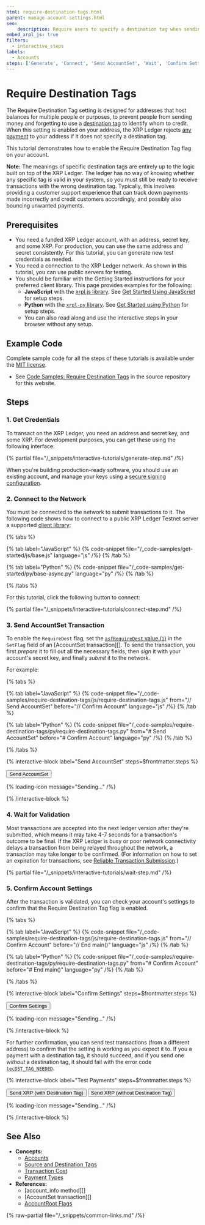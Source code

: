 ```yaml
---
html: require-destination-tags.html
parent: manage-account-settings.html
seo:
    description: Require users to specify a destination tag when sending to your address.
embed_xrpl_js: true
filters:
  - interactive_steps
labels:
  - Accounts
steps: ['Generate', 'Connect', 'Send AccountSet', 'Wait', 'Confirm Settings', 'Test Payments']
---
```

# Require Destination Tags

The Require Destination Tag setting is designed for addresses that host balances for multiple people or purposes, to prevent people from sending money and forgetting to use a [destination tag](../../concepts/transactions/source-and-destination-tags.md) to identify whom to credit. When this setting is enabled on your address, the XRP Ledger rejects [any payment](../../concepts/payment-types/index.md) to your address if it does not specify a destination tag.

This tutorial demonstrates how to enable the Require Destination Tag flag on your account.

**Note:** The meanings of specific destination tags are entirely up to the logic built on top of the XRP Ledger. The ledger has no way of knowing whether any specific tag is valid in your system, so you must still be ready to receive transactions with the wrong destination tag. Typically, this involves providing a customer support experience that can track down payments made incorrectly and credit customers accordingly, and possibly also bouncing unwanted payments.

## Prerequisites

- You need a funded XRP Ledger account, with an address, secret key, and some XRP. For production, you can use the same address and secret consistently. For this tutorial, you can generate new test credentials as needed.
- You need a connection to the XRP Ledger network. As shown in this tutorial, you can use public servers for testing.
- You should be familiar with the Getting Started instructions for your preferred client library. This page provides examples for the following:
    - **JavaScript** with the [xrpl.js library](https://github.com/XRPLF/xrpl.js/). See [Get Started Using JavaScript](../get-started/get-started-using-javascript.md) for setup steps.
    - **Python** with the [`xrpl-py` library](https://xrpl-py.readthedocs.io/). See [Get Started using Python](../get-started/get-started-using-python.md) for setup steps.
    - You can also read along and use the interactive steps in your browser without any setup.

<!-- Source for this specific tutorial's interactive bits: -->
<script type="application/javascript" src="/js/interactive-tutorial.js"></script>
<script type="application/javascript" src="/js/tutorials/require-destination-tags.js"></script>

## Example Code

Complete sample code for all the steps of these tutorials is available under the [MIT license](https://github.com/XRPLF/xrpl-dev-portal/blob/master/LICENSE).

- See [Code Samples: Require Destination Tags](https://github.com/XRPLF/xrpl-dev-portal/tree/master/content/_code-samples/require-destination-tags/) in the source repository for this website.

## Steps

### 1. Get Credentials

To transact on the XRP Ledger, you need an address and secret key, and some XRP. For development purposes, you can get these using the following interface:

{% partial file="/_snippets/interactive-tutorials/generate-step.md" /%}

When you're building production-ready software, you should use an existing account, and manage your keys using a [secure signing configuration](../../concepts/transactions/secure-signing.md).

### 2. Connect to the Network

You must be connected to the network to submit transactions to it. The following code shows how to connect to a public XRP Ledger Testnet server a supported [client library](../../references/client-libraries.md):

{% tabs %}

{% tab label="JavaScript" %}
{% code-snippet file="/_code-samples/get-started/js/base.js" language="js" /%}
{% /tab %}

{% tab label="Python" %}
{% code-snippet file="/_code-samples/get-started/py/base-async.py" language="py" /%}
{% /tab %}

{% /tabs %}

For this tutorial, click the following button to connect:

{% partial file="/_snippets/interactive-tutorials/connect-step.md" /%}

### 3. Send AccountSet Transaction

To enable the `RequireDest` flag, set the [`asfRequireDest` value (`1`)](../../references/protocol/transactions/types/accountset.md#accountset-flags) in the `SetFlag` field of an [AccountSet transaction][]. To send the transaction, you first _prepare_ it to fill out all the necessary fields, then _sign_ it with your account's secret key, and finally _submit_ it to the network.

For example:

{% tabs %}

{% tab label="JavaScript" %}
{% code-snippet file="/_code-samples/require-destination-tags/js/require-destination-tags.js" from="// Send AccountSet" before="// Confirm Account" language="js" /%}
{% /tab %}

{% tab label="Python" %}
{% code-snippet file="/_code-samples/require-destination-tags/py/require-destination-tags.py" from="# Send AccountSet" before="# Confirm Account" language="py" /%}
{% /tab %}

{% /tabs %}

{% interactive-block label="Send AccountSet" steps=$frontmatter.steps %}

<button id="send-accountset" class="btn btn-primary previous-steps-required" data-wait-step-name="Wait">Send AccountSet</button>

{% loading-icon message="Sending..." /%}

<div class="output-area"></div>

{% /interactive-block %}


### 4. Wait for Validation

Most transactions are accepted into the next ledger version after they're submitted, which means it may take 4-7 seconds for a transaction's outcome to be final. If the XRP Ledger is busy or poor network connectivity delays a transaction from being relayed throughout the network, a transaction may take longer to be confirmed. (For information on how to set an expiration for transactions, see [Reliable Transaction Submission](../../concepts/transactions/reliable-transaction-submission.md).)

{% partial file="/_snippets/interactive-tutorials/wait-step.md" /%}


### 5. Confirm Account Settings

After the transaction is validated, you can check your account's settings to confirm that the Require Destination Tag flag is enabled.


{% tabs %}

{% tab label="JavaScript" %}
{% code-snippet file="/_code-samples/require-destination-tags/js/require-destination-tags.js" from="// Confirm Account" before="// End main()" language="js" /%}
{% /tab %}

{% tab label="Python" %}
{% code-snippet file="/_code-samples/require-destination-tags/py/require-destination-tags.py" from="# Confirm Account" before="# End main()" language="py" /%}
{% /tab %}

{% /tabs %}


{% interactive-block label="Confirm Settings" steps=$frontmatter.steps %}

<button id="confirm-settings" class="btn btn-primary previous-steps-required">Confirm Settings</button>

{% loading-icon message="Sending..." /%}

<div class="output-area"></div>

{% /interactive-block %}

For further confirmation, you can send test transactions (from a different address) to confirm that the setting is working as you expect it to. If you a payment with a destination tag, it should succeed, and if you send one _without_ a destination tag, it should fail with the error code [`tecDST_TAG_NEEDED`](../../references/protocol/transactions/transaction-results/tec-codes.md).

{% interactive-block label="Test Payments" steps=$frontmatter.steps %}

<button class="test-payment btn btn-primary" data-dt="10">Send XRP (with Destination Tag)</button>
<button class="test-payment btn btn-primary" data-dt="">Send XRP (without Destination Tag)</button>

{% loading-icon message="Sending..." /%}

<div class="output-area"></div>

{% /interactive-block %}


## See Also

- **Concepts:**
    - [Accounts](../../concepts/accounts/accounts.md)
    - [Source and Destination Tags](../../concepts/transactions/source-and-destination-tags.md)
    - [Transaction Cost](../../concepts/transactions/transaction-cost.md)
    - [Payment Types](../../concepts/payment-types/index.md)
- **References:**
    - [account_info method][]
    - [AccountSet transaction][]
    - [AccountRoot Flags](../../references/protocol/ledger-data/ledger-entry-types/accountroot.md#accountroot-flags)

{% raw-partial file="/_snippets/common-links.md" /%}
